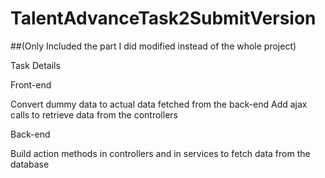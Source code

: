 # TalentAdvanceTask2SubmitVersion 
##(Only Included the part I did modified instead of the whole project)

Task Details


Front-end

Convert dummy data to actual data fetched from the back-end
Add ajax calls to retrieve data from the controllers



Back-end

Build action methods in controllers and in services to fetch data from the database
